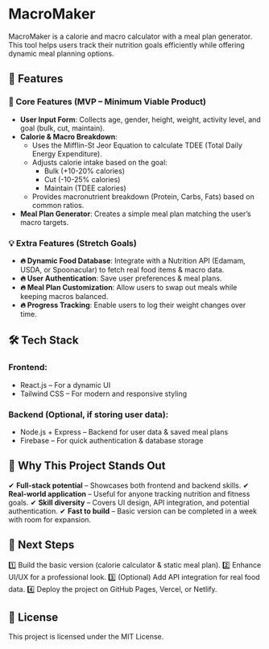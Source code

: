 # MacroMaker

MacroMaker is a calorie and macro calculator with a meal plan generator. This tool helps users track their nutrition goals efficiently while offering dynamic meal planning options.

## 🚀 Features

### 🌟 Core Features (MVP – Minimum Viable Product)

- **User Input Form**: Collects age, gender, height, weight, activity level, and goal (bulk, cut, maintain).
- **Calorie & Macro Breakdown**:
  - Uses the Mifflin-St Jeor Equation to calculate TDEE (Total Daily Energy Expenditure).
  - Adjusts calorie intake based on the goal:
    - Bulk (+10-20% calories)
    - Cut (-10-25% calories)
    - Maintain (TDEE calories)
  - Provides macronutrient breakdown (Protein, Carbs, Fats) based on common ratios.
- **Meal Plan Generator**: Creates a simple meal plan matching the user’s macro targets.

### 💡 Extra Features (Stretch Goals)

- **🔥 Dynamic Food Database**: Integrate with a Nutrition API (Edamam, USDA, or Spoonacular) to fetch real food items & macro data.
- **🔥 User Authentication**: Save user preferences & meal plans.
- **🔥 Meal Plan Customization**: Allow users to swap out meals while keeping macros balanced.
- **🔥 Progress Tracking**: Enable users to log their weight changes over time.

## 🛠️ Tech Stack

### Frontend:

- React.js – For a dynamic UI
- Tailwind CSS – For modern and responsive styling

### Backend (Optional, if storing user data):

- Node.js + Express – Backend for user data & saved meal plans
- Firebase – For quick authentication & database storage

## 🎯 Why This Project Stands Out

✔ **Full-stack potential** – Showcases both frontend and backend skills.
✔ **Real-world application** – Useful for anyone tracking nutrition and fitness goals.
✔ **Skill diversity** – Covers UI design, API integration, and potential authentication.
✔ **Fast to build** – Basic version can be completed in a week with room for expansion.

## 📝 Next Steps

1️⃣ Build the basic version (calorie calculator & static meal plan).
2️⃣ Enhance UI/UX for a professional look.
3️⃣ (Optional) Add API integration for real food data.
4️⃣ Deploy the project on GitHub Pages, Vercel, or Netlify.

## 📜 License

This project is licensed under the MIT License.
